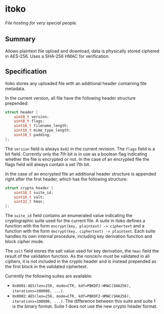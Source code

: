 # itoko
###### File hosting for very special people.

## Summary
Allows plaintext file upload and download,
data is physically stored ciphered in AES-256. Uses a SHA-256 HMAC for
verification.

## Specification
itoko stores any uploaded file with an additional header containing file
metadata.

In the current version, all file have the following header structure prepended:
```c
struct header {
    uint8_t version;
    uint8_t flags;
    uint16_t filename_length;
    uint16_t mime_type_length;
    uint16_t padding;
};
```

The `version` field is always `0x02` in the current revision. The `flags` field
is a bit field. Currently only the 7th bit is in use as a boolean flag
indicating whether the file is encrypted or not. In the case of an encrypted
file the flags field will always contain a set 7th bit.

In the case of an encrypted file an additional header structure is appended 
right after the first header, which has the following structure:
```c
struct crypto_header {
    uint16_t suite_id;
    uint16_t salt;
    uint32_t hmac;
};
```

The `suite_id` field contains an enumerated value indicating the cryptographic
suite used for the current file. A suite in itoko defines a function with the
form `encrypt(key, plaintext) -> ciphertext` and a function with the form
`decrypt(key, ciphertext) -> plaintext`. Each suite handles its own internal
procedure, including key derivation function and block cipher mode.

The `salt` field stores the salt value used for key derivation, the `hmac` field
the result of the validation function. As the nonce/iv must be validated in all
ciphers, it is not included in the crypto header and is instead prepended as the
first block in the validated ciphertext.

Currently the following suites are available:
- `0x0001`: `AES(len=256, mode=CTR, kdf=PBKDF2-HMAC(SHA256), iterations=100000, ...)`.
- `0x0002`: `AES(len=256, mode=CTR, kdf=PBKDF2-HMAC(SHA256), iterations=100000, ...)`.
            The difference between this suite and suite 1 is the binary format.
            Suite 1 does not use the new crypto header format.
